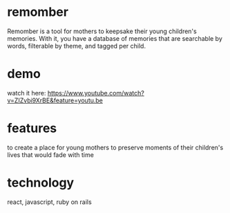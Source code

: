 # remomber
Remomber is a tool for mothers to keepsake their young children's memories. With it, you have a database of memories that are searchable by words, filterable by theme, and tagged per child.

# demo
watch it here: https://www.youtube.com/watch?v=ZIZvbi9XrBE&feature=youtu.be

# features
to create a place for young mothers to preserve moments of their children's lives that would fade with time

# technology
react, javascript, ruby on rails

